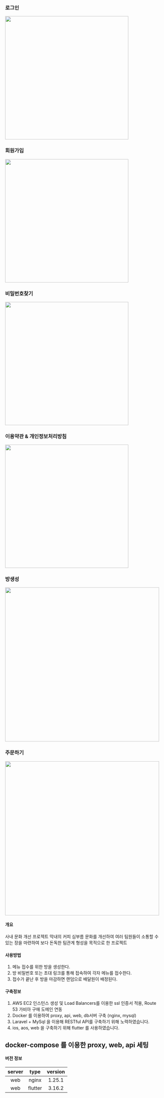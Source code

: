 ### 로그인
<img src="https://github.com/user-attachments/assets/1d101960-90d6-4581-b913-91a34a080eb4"  width="400"/>

### 회원가입
<img src="https://github.com/user-attachments/assets/12b4110f-775e-48df-837b-f669ede51c00"  width="400"/>

### 비밀번호찾기
<img src="https://github.com/user-attachments/assets/f0aa437b-fea4-40f9-b634-31721f736586"  width="400"/>

### 이용약관 & 개인정보처리방침
<img src="https://github.com/user-attachments/assets/7e035724-3e7e-4036-8a24-e10d1e743825"  width="400"/>

### 방생성
<img src="https://github.com/user-attachments/assets/d8d3c192-f965-4d83-9733-4ebbbb5cc2e0"  width="500"/>

### 주문하기
<img src=""  width="500"/>

#### 개요
사내 문화 개선 프로젝트
막내의 커피 심부름 문화를 개선하여 여러 팀원들이 소통할 수 있는 장을 마련하여 보다 돈독한 팀관계 형성을 목적으로 한 프로젝트

#### 사용방법
1. 메뉴 접수를 위한 방을 생성한다.
2. 방 비밀번호 또는 초대 링크를 통해 접속하여 각자 메뉴를 접수한다.
3. 접수가 끝난 후 방을 마감하면 랜덤으로 배달원이 배정된다.

#### 구축정보
1. AWS EC2  인스턴스 생성 및 Load Balancers를 이용한 ssl 인증서 적용, Route 53 가비아 구매 도메인 연동
2. Docker 를 이용하여 proxy, api, web, db서버 구축 (nginx, mysql)
3. Laravel + MySql 을 이용해 RESTful API를 구축하기 위해 노력하였습니다.
4. ios, aos, web 을 구축하기 위해 flutter 를 사용하였습니다.

## docker-compose 를 이용한 proxy, web, api 세팅

#### 버전 정보
|server|type|version
|:--:|:--:|:--:
|web|nginx|1.25.1
|web|flutter|3.16.2
